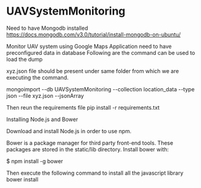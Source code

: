 # UAVSystemMonitoring
Need to have Mongodb installed
https://docs.mongodb.com/v3.0/tutorial/install-mongodb-on-ubuntu/

Monitor UAV system using Google Maps
Application need to have preconfigured data in database
Following are the command can be used to load the dump

xyz.json file should be present under same folder from which we are executing the command.

mongoimport --db UAVSystemMonitoring --collection location_data --type json --file xyz.json --jsonArray

Then reun the requirements file
pip install -r requirements.txt


Installing Node.js and Bower

Download and install Node.js in order to use npm.

Bower is a package manager for third party front-end tools. These packages are stored in the static/lib directory. Install bower with:

$ npm install -g bower

Then execute the following command to install all the javascript library
bower install

